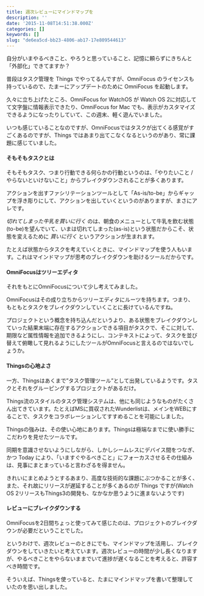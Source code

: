 ```yaml
---
title: 週次レビューにマインドマップを
description: ''
date: '2015-11-08T14:51:38.000Z'
categories: []
keywords: []
slug: "de6ea5cd-bb23-4806-ab17-17e809544613"
---
```

自分がいまやるべきこと、やろうと思っていること、記憶に頼らずにきちんと「外部化」できてますか？

普段はタスク管理を Things でやってるんですが、OmniFocus のライセンスも持っているので、たまーにアップデートのために OmniFocus を起動します。

久々に立ち上げたところ、OmniFocus for WatchOS が Watch OS 2に対応してて文字盤に情報表示できたり、OmniFocus for Mac でも、表示がカスタマイズできるようになったりしていて、この週末、軽く遊んでいました。

いつも感じていることなのですが、OmniFocusではタスクが出てくる感覚がすごくあるのですが、Things ではあまり出てこなくなるというのがあり、常に課題に感じていました。

#### そもそもタスクとは

そもそもタスク、つまり行動できる何らかの行動というのは、「やりたいこと / やらないといけないこと」からブレイクダウンされることが多くあります。

アクションを出すファシリテーションツールとして「As-is/to-be」からギャップを浮き彫りにして、アクションを出していくというのがありますが、まさにアレです。

_切れてしまった牛乳を買いに行く_ のは、朝食のメニューとして牛乳を飲む状態(to-be)を望んでいて、いまは切れてしまった(as-is)という状態だからこそ、状態を変えるために _買いに行く_ というアクションが生まれます。

たとえば状態からタスクを考えていくときに、マインドマップを使う人もいます。これはマインドマップが思考のブレイクダウンを助けるツールだからです。

#### OmniFocusはツリーエディタ

それをもとにOmniFocusについて少し考えてみました。

OmniFocusはその成り立ちからツリーエディタにルーツを持ちます。つまり、もともとタスクをブレイクダウンしていくことに長けているんですね。

プロジェクトという概念を持ち込んだというより、ある状態をブレイクダウンしていった結果末端に存在するアクションできる項目がタスクで、そこに対して、期限など属性情報を追加できるようにし、コンテキストによって、タスクを並び替えて俯瞰して見れるようにしたツールがOmniFocusと言えるのではないでしょうか。

#### Thingsの心地よさ

一方、Thingsはあくまで”タスク管理ツール”として出発しているようです。タスクとそれをグルーピングするプロジェクトがあるだけ。

Things流のスタイルのタスク管理システムは、他にも同じようなものがたくさん出てきています。たとえばMSに買収されたWunderlistは、メインをWEBにすることで、タスクをコラボレーションしてすすめることを可能にしました。

Thingsの強みは、その使い心地にあります。Thingsは極端なまでに使い勝手にこだわりを見せたツールです。

同期を意識させないようにしながら、しかしシームレスにデバイス間をつなぎ、かつ Today により、「いますぐやるべきこと」にフォーカスさせるその仕組みは、見事にまとまっていると言わざるを得ません。

きれいにまとめようとするあまり、高度な技術的な課題にぶつかることが多く、また、それ故にリリースが遅延することが多くあるのが Things ですが(Watch OS 2リリースもThings3の開発も、なかなか思うように進まないようです)

#### レビューにブレイクダウンする

OmniFocusを2日間ちょっと使ってみて感じたのは、プロジェクトのブレイクダウンが必要だということでした。

というわけで、週次レビューのときにでも、マインドマップを活用し、ブレイクダウンをしていきたいと考えています。週次レビューの時間が少し長くなりますが、やるべきことをやらないままでいて進捗が遅くなることを考えると、許容すべき時間です。

そういえば、Thingsを使っていると、たまにマインドマップを書いて整理していたのを思い出しました。